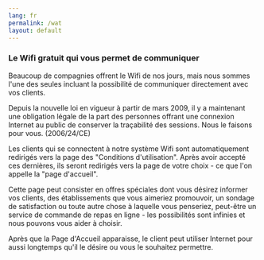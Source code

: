 ```yaml
---
lang: fr
permalink: /wat
layout: default
---
```


### Le Wifi gratuit qui vous permet de communiquer
Beaucoup de compagnies offrent le Wifi de nos jours, mais nous sommes l'une des seules incluant la possibilit&eacute; de communiquer directement avec vos clients.

Depuis la nouvelle loi en vigueur &agrave; partir de mars 2009, il y a maintenant une obligation l&eacute;gale de la part des personnes offrant une connexion Internet au public de conserver la tra&ccedil;abilit&eacute; des sessions. Nous le faisons pour vous. (2006/24/CE)

Les clients qui se connectent &agrave; notre syst&egrave;me Wifi sont automatiquement redirig&eacute;s vers la page des "Conditions d'utilisation". Apr&egrave;s avoir accept&eacute; ces derni&egrave;res, ils seront redirig&eacute;s vers la page de votre choix - ce que l'on appelle la "page d'accueil".

Cette page peut consister en offres sp&eacute;ciales dont vous d&eacute;sirez informer vos clients, des &eacute;tablissements que vous aimeriez promouvoir, un sondage de satisfaction ou toute autre chose &agrave; laquelle vous penseriez, peut-&ecirc;tre un service de commande de repas en ligne - les possibilit&eacute;s sont infinies et nous pouvons vous aider &agrave; choisir.

Apr&egrave;s que la Page d'Accueil apparaisse, le client peut utiliser Internet pour aussi longtemps qu'il le d&eacute;sire ou vous le souhaitez permettre.
